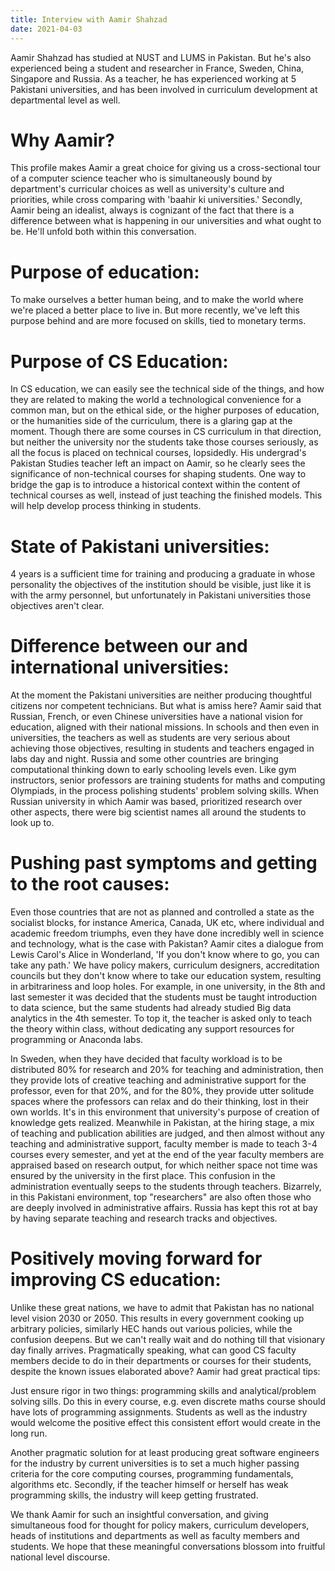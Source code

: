 ```yaml
---
title: Interview with Aamir Shahzad
date: 2021-04-03
---
```


Aamir Shahzad has studied at NUST and LUMS in Pakistan. But he's also experienced being a student and researcher in France, Sweden, China, Singapore and Russia. As a teacher, he has experienced working at 5 Pakistani universities, and has been involved in curriculum development at departmental level as well.

# Why Aamir?

This profile makes Aamir a great choice for giving us a cross-sectional tour of a computer science teacher who is simultaneously bound by department's curricular choices as well as university's culture and priorities, while cross comparing with 'baahir ki universities.' Secondly, Aamir being an idealist, always is cognizant of the fact that there is a difference between what is happening in our universities and what ought to be. He'll unfold both within this conversation.

# Purpose of education: 

To make ourselves a better human being, and to make the world where we're placed a better place to live in. But more recently, we've left this purpose behind and are more focused on skills, tied to monetary terms. 

# Purpose of CS Education:

In CS education, we can easily see the technical side of the things, and how they are related to making the world a technological convenience for a common man, but on the ethical side, or the higher purposes of education, or the humanities side of the curriculum, there is a glaring gap at the moment. Though there are some courses in CS curriculum in that direction, but neither the university nor the students take those courses seriously, as all the focus is placed on technical courses, lopsidedly. His undergrad's Pakistan Studies teacher left an impact on Aamir, so he clearly sees the significance of non-technical courses for shaping students. One way to bridge the gap is to introduce a historical context within the content of technical courses as well, instead of just teaching the finished models. This will help develop process thinking in students.

# State of Pakistani universities:

4 years is a sufficient time for training and producing a graduate in whose personality the objectives of the institution should be visible, just like it is with the army personnel, but unfortunately in Pakistani universities those objectives aren't clear.

# Difference between our and international universities:

At the moment the Pakistani universities are neither producing thoughtful citizens nor competent technicians. But what is amiss here? Aamir said that Russian, French, or even Chinese universities have a national vision for education, aligned with their national missions. In schools and then even in universities, the teachers as well as students are very serious about achieving those objectives, resulting in students and teachers engaged in labs day and night. Russia and some other countries are bringing computational thinking down to early schooling levels even. Like gym instructors, senior professors are training students for maths and computing Olympiads, in the process polishing students' problem solving skills. When Russian university in which Aamir was based, prioritized research over other aspects, there were big scientist names all around the students to look up to.

# Pushing past symptoms and getting to the root causes:

Even those countries that are not as planned and controlled a state as the socialist blocks, for instance America, Canada, UK etc, where individual and academic freedom triumphs, even they have done incredibly well in science and technology, what is the case with Pakistan? Aamir cites a dialogue from Lewis Carol's Alice in Wonderland, 'If you don't know where to go, you can take any path.' We have policy makers, curriculum designers, accreditation councils but they don't know where to take our education system, resulting in arbitrariness and loop holes. For example, in one university, in the 8th and last semester it was decided that the students must be taught introduction to data science, but the same students had already studied Big data analytics in the 4th semester. To top it, the teacher is asked only to teach the theory within class, without dedicating any support resources for programming or Anaconda labs.

In Sweden, when they have decided that faculty workload is to be distributed 80% for research and 20% for teaching and administration, then they provide lots of creative teaching and administrative support for the professor, even for that 20%, and for the 80%, they provide utter solitude spaces where the professors can relax and do their thinking, lost in their own worlds. It's in this environment that university's purpose of creation of knowledge gets realized. Meanwhile in Pakistan, at the hiring stage, a mix of teaching and publication abilities are judged, and then almost without any teaching and administrative support, faculty member is made to teach 3-4 courses every semester, and yet at the end of the year faculty members are appraised based on research output, for which neither space not time was ensured by the university in the first place. This confusion in the administration eventually seeps to the students through teachers. Bizarrely, in this Pakistani environment, top "researchers" are also often those who are deeply involved in administrative affairs. Russia has kept this rot at bay by having separate teaching and research tracks and objectives.

# Positively moving forward for improving CS education:

Unlike these great nations, we have to admit that Pakistan has no national level vision 2030 or 2050. This results in every government cooking up arbitrary policies, similarly HEC hands out various policies, while the confusion deepens. But we can't really wait and do nothing till that visionary day finally arrives. Pragmatically speaking, what can good CS faculty members decide to do in their departments or courses for their students, despite the known issues elaborated above? Aamir had great practical tips:

Just ensure rigor in two things: programming skills and analytical/problem solving sills. Do this in every course, e.g. even discrete maths course should have lots of programming assignments. Students as well as the industry would welcome the positive effect this consistent effort would create in the long run.

Another pragmatic solution for at least producing great software engineers for the industry by current universities is to set a much higher passing criteria for the core computing courses, programming fundamentals, algorithms etc. Secondly, if the teacher himself or herself has weak programming skills, the industry will keep getting frustrated.

We thank Aamir for such an insightful conversation, and giving simultaneous food for thought for policy makers, curriculum developers, heads of institutions and departments as well as faculty members and students. We hope that these meaningful conversations blossom into fruitful national level discourse.
